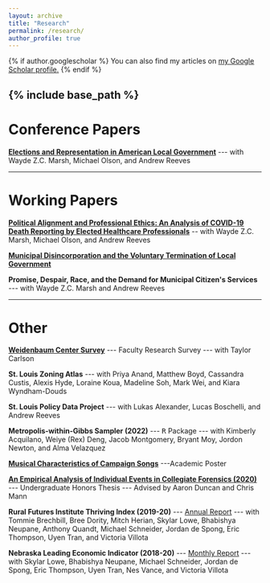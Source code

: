```yaml
---
layout: archive
title: "Research"
permalink: /research/
author_profile: true
---
```


{% if author.googlescholar %}
  You can also find my articles on <u><a href="{{author.googlescholar}}">my Google Scholar profile</a>.</u>
{% endif %}

{% include base_path %}
-----

Conference Papers
=====
[**Elections and Representation in American Local Government**](/research/2023-09-26-elections-and-representation-in-american-local-government) --- with Wayde Z.C. Marsh, Michael Olson, and Andrew Reeves

-----

Working Papers
=====
<!---[**Paper Title Number 1**](/research/2009-10-01-paper-title-number-1)--->
[**Political Alignment and Professional Ethics: An Analysis of COVID-19 Death Reporting by Elected Healthcare Professionals**](/research/2024-01-17-covid-death-reporting) -- with Wayde Z.C. Marsh, Michael Olson, and Andrew Reeves

[**Municipal Disincorporation and the Voluntary Termination of Local Government**](/research/2023-01-17-municipal-termination-and-the-voluntary-termination-of-local-government)

**Promise, Despair, Race, and the Demand for Municipal Citizen's Services** --- with Wayde Z.C. Marsh and Andrew Reeves

-----

Other
=====
[**Weidenbaum Center Survey**](https://wc.wustl.edu/american-social-survey-tass) --- Faculty Research Survey --- with Taylor Carlson

**St. Louis Zoning Atlas** --- with Priya Anand, Matthew Boyd, Cassandra Custis, Alexis Hyde, Loraine Koua, Madeline Soh, Mark Wei, and Kiara Wyndham-Douds

**St. Louis Policy Data Project** --- with Lukas Alexander, Lucas Boschelli, and Andrew Reeves

**Metropolis-within-Gibbs Sampler (2022)** --- <tt>R</tt> Package --- with Kimberly Acquilano, Weiye (Rex) Deng, Jacob Montgomery, Bryant Moy, Jordon Newton, and Alma Velazquez

[**Musical Characteristics of Campaign Songs**](/files/other/2021-musical_characteristics_of_campaign_songs.pdf) ---Academic Poster

[**An Empirical Analysis of Individual Events in Collegiate Forensics (2020)**](/files/papers/2020-an_empirical_analysis_of_individual_events_in_collegiate_forensics.pdf) --- Undergraduate Honors Thesis --- Advised by Aaron Duncan and Chris Mann

**Rural Futures Institute Thriving Index (2019-20)** --- [Annual Report](https://ruralprosperityne.unl.edu/thriving-index) --- with Tommie Brechbill, Bree Dority, Mitch Herian, Skylar Lowe, Bhabishya Neupane, Anthony Quandt, Michael Schneider, Jordan de Spong, Eric Thompson, Uyen Tran, and Victoria Villota

**Nebraska Leading Economic Indicator (2018-20)** --- [Monthly Report](https://business.unl.edu/research/bureau-of-business-research/leading-economic-indicator-reports/) --- with Skylar Lowe, Bhabishya Neupane, Michael Schneider, Jordan de Spong, Eric Thompson, Uyen Tran, Nes Vance, and Victoria Villota
